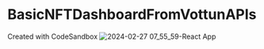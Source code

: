 # BasicNFTDashboardFromVottunAPIs
Created with CodeSandbox
![2024-02-27 07_55_59-React App](https://github.com/jzafrap/BasicNFTDashboardFromVottunAPIs/assets/36307819/efa1e428-c4a6-4659-bfdf-9b1430e4eb67)
